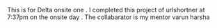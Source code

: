 This is for Delta onsite one . I completed this project of urlshortner at 7:37pm on the onsite day . The collabarator is my mentor varun harsha
